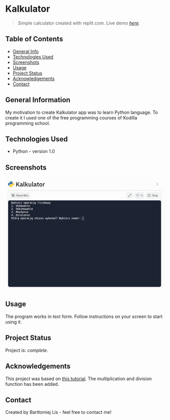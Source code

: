 # Kalkulator
> Simple calculator created with replit.com.
> Live demo [_here_](https://replit.com/@BartlomiejLis/Kalkulator?v=1). <!-- If you have the project hosted somewhere, include the link here. -->

## Table of Contents
* [General Info](#general-information)
* [Technologies Used](#technologies-used)
* [Screenshots](#screenshots)
* [Usage](#usage)
* [Project Status](#project-status)
* [Acknowledgements](#acknowledgements)
* [Contact](#contact)
<!-- * [License](#license) -->


## General Information
My motivation to create Kalkulator app was to learn Python language.
To create it I used one of the free programming courses of Kodilla programming school.


## Technologies Used
- Python - version 1.0


## Screenshots
![Example screenshot](screenshot.png)
<!-- If you have screenshots you'd like to share, include them here. -->


## Usage
The program works in text form. Follow instructions on your screen to start using it.


## Project Status
Project is: _complete_.


## Acknowledgements
This project was based on [this tutorial](https://kodilla.com/pl/python-wyzwanie-form).
The multiplication and division function has been added.


## Contact
Created by Bartłomiej Lis - feel free to contact me!


<!-- Optional -->
<!-- ## License -->
<!-- This project is open source and available under the [... License](). -->

<!-- You don't have to include all sections - just the one's relevant to your project -->
